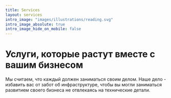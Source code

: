 ```yaml
---
title: Services
layout: services
intro_image: "images/illustrations/reading.svg"
intro_image_absolute: true
intro_image_hide_on_mobile: false
---
```


# Услуги, которые растут вместе с вашим бизнесом

Мы считаем, что каждый должен заниматься своим делом. Наше дело - избавить вас от забот об инфраструктуре, чтобы вы могли заниматься развитием своего бизнеса не отвлекаясь на технические детали.
